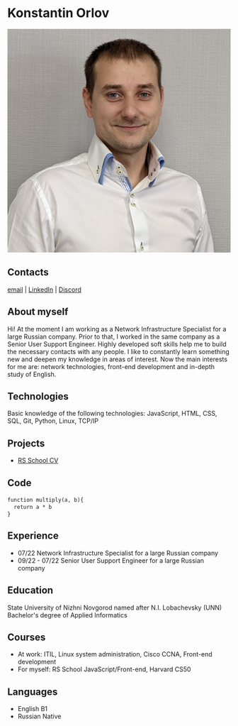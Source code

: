 # **Konstantin Orlov**
![It's me](/assets/images/me.jpg)


## Contacts 
[email](mailto:orlov.ka@outlook.com) | [LinkedIn](https://www.linkedin.com/in/orlovka/) | [Discord](https://discordapp.com/users/1017486672671281292)


## About myself    
Hi! At the moment I am working as a Network Infrastructure Specialist for a large Russian company. Prior to that, I worked in the same company as a Senior User Support Engineer. Highly developed soft skills help me to build the necessary contacts with any people. I like to constantly learn something new and deepen my knowledge in areas of interest. Now the main interests for me are: network technologies, front-end development and in-depth study of English.


## Technologies
Basic knowledge of the following technologies: JavaScript, HTML, CSS, SQL, Git, Python, Linux, TCP/IP


## Projects
* [RS School CV](https://orlovka.github.io/rsschool-cv/)

## Code
```
function multiply(a, b){
  return a * b
}
```


## Experience
* 07/22 Network Infrastructure Specialist for a large Russian company
* 09/22 - 07/22 Senior User Support Engineer for a large Russian company


## Education
State University of Nizhni Novgorod named after N.I. Lobachevsky (UNN)
    Bachelor's degree of Applied Informatics


## Courses
* At work: ITIL, Linux system administration, Cisco CCNA, Front-end development
* For myself: RS School JavaScript/Front-end, Harvard CS50


## Languages
* English B1
* Russian Native


